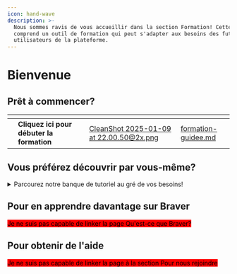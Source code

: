 ```yaml
---
icon: hand-wave
description: >-
  Nous sommes ravis de vous accueillir dans la section Formation! Cette section
  comprend un outil de formation qui peut s'adapter aux besoins des futurs
  utilisateurs de la plateforme.
---
```


# Bienvenue

## Prêt à commencer?

<table data-card-size="large" data-view="cards" data-full-width="false"><thead><tr><th></th><th></th><th></th><th data-hidden data-card-cover data-type="files"></th><th data-hidden data-card-target data-type="content-ref"></th></tr></thead><tbody><tr><td></td><td><strong>Cliquez ici pour débuter la formation</strong></td><td></td><td><a href="../.gitbook/assets/CleanShot 2025-01-09 at 22.00.50@2x.png">CleanShot 2025-01-09 at 22.00.50@2x.png</a></td><td><a href="formation-guidee.md">formation-guidee.md</a></td></tr></tbody></table>

## Vous préférez découvrir par vous-même?

<details>

<summary>Parcourez notre banque de tutoriel au gré de vos besoins!</summary>

[Débuter ici](https://app.gitbook.com/s/0ai7456Hm287lPHBbGj2/pour-les-patients-et-proches-aidants/pour-debuter "mention")

</details>

## Pour en apprendre davantage sur Braver

<mark style="background-color:red;">Je ne suis pas capable de linker la page Qu'est-ce que Braver?</mark>

## Pour obtenir de l'aide

<mark style="background-color:red;">Je ne suis pas capable de linker la page à la section Pour nous rejoindre</mark>
